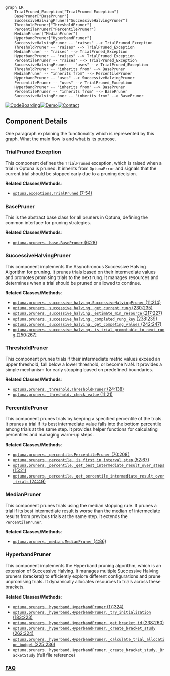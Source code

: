 ```mermaid
graph LR
    TrialPruned_Exception["TrialPruned Exception"]
    BasePruner["BasePruner"]
    SuccessiveHalvingPruner["SuccessiveHalvingPruner"]
    ThresholdPruner["ThresholdPruner"]
    PercentilePruner["PercentilePruner"]
    MedianPruner["MedianPruner"]
    HyperbandPruner["HyperbandPruner"]
    SuccessiveHalvingPruner -- "raises" --> TrialPruned_Exception
    ThresholdPruner -- "raises" --> TrialPruned_Exception
    MedianPruner -- "raises" --> TrialPruned_Exception
    HyperbandPruner -- "raises" --> TrialPruned_Exception
    PercentilePruner -- "raises" --> TrialPruned_Exception
    SuccessiveHalvingPruner -- "uses" --> TrialPruned_Exception
    ThresholdPruner -- "inherits from" --> BasePruner
    MedianPruner -- "inherits from" --> PercentilePruner
    HyperbandPruner -- "uses" --> SuccessiveHalvingPruner
    PercentilePruner -- "uses" --> TrialPruned_Exception
    HyperbandPruner -- "inherits from" --> BasePruner
    PercentilePruner -- "inherits from" --> BasePruner
    SuccessiveHalvingPruner -- "inherits from" --> BasePruner
```
[![CodeBoarding](https://img.shields.io/badge/Generated%20by-CodeBoarding-9cf?style=flat-square)](https://github.com/CodeBoarding/CodeBoarding)[![Demo](https://img.shields.io/badge/Try%20our-Demo-blue?style=flat-square)](https://www.codeboarding.org/demo)[![Contact](https://img.shields.io/badge/Contact%20us%20-%20contact@codeboarding.org-lightgrey?style=flat-square)](mailto:contact@codeboarding.org)

## Component Details

One paragraph explaining the functionality which is represented by this graph. What the main flow is and what is its purpose.

### TrialPruned Exception
This component defines the `TrialPruned` exception, which is raised when a trial in Optuna is pruned. It inherits from `OptunaError` and signals that the current trial should be stopped early due to a pruning decision.


**Related Classes/Methods**:

- <a href="https://github.com/optuna/optuna/blob/master/optuna/exceptions.py#L7-L54" target="_blank" rel="noopener noreferrer">`optuna.exceptions.TrialPruned` (7:54)</a>


### BasePruner
This is the abstract base class for all pruners in Optuna, defining the common interface for pruning strategies.


**Related Classes/Methods**:

- <a href="https://github.com/optuna/optuna/blob/master/optuna/pruners/_base.py#L6-L28" target="_blank" rel="noopener noreferrer">`optuna.pruners._base.BasePruner` (6:28)</a>


### SuccessiveHalvingPruner
This component implements the Asynchronous Successive Halving Algorithm for pruning. It prunes trials based on their intermediate values and promotes promising trials to the next rung. It manages resources and determines when a trial should be pruned or allowed to continue.


**Related Classes/Methods**:

- <a href="https://github.com/optuna/optuna/blob/master/optuna/pruners/_successive_halving.py#L11-L214" target="_blank" rel="noopener noreferrer">`optuna.pruners._successive_halving.SuccessiveHalvingPruner` (11:214)</a>
- <a href="https://github.com/optuna/optuna/blob/master/optuna/pruners/_successive_halving.py#L230-L235" target="_blank" rel="noopener noreferrer">`optuna.pruners._successive_halving._get_current_rung` (230:235)</a>
- <a href="https://github.com/optuna/optuna/blob/master/optuna/pruners/_successive_halving.py#L217-L227" target="_blank" rel="noopener noreferrer">`optuna.pruners._successive_halving._estimate_min_resource` (217:227)</a>
- <a href="https://github.com/optuna/optuna/blob/master/optuna/pruners/_successive_halving.py#L238-L239" target="_blank" rel="noopener noreferrer">`optuna.pruners._successive_halving._completed_rung_key` (238:239)</a>
- <a href="https://github.com/optuna/optuna/blob/master/optuna/pruners/_successive_halving.py#L242-L247" target="_blank" rel="noopener noreferrer">`optuna.pruners._successive_halving._get_competing_values` (242:247)</a>
- <a href="https://github.com/optuna/optuna/blob/master/optuna/pruners/_successive_halving.py#L250-L267" target="_blank" rel="noopener noreferrer">`optuna.pruners._successive_halving._is_trial_promotable_to_next_rung` (250:267)</a>


### ThresholdPruner
This component prunes trials if their intermediate metric values exceed an upper threshold, fall below a lower threshold, or become NaN. It provides a simple mechanism for early stopping based on predefined boundaries.


**Related Classes/Methods**:

- <a href="https://github.com/optuna/optuna/blob/master/optuna/pruners/_threshold.py#L24-L138" target="_blank" rel="noopener noreferrer">`optuna.pruners._threshold.ThresholdPruner` (24:138)</a>
- <a href="https://github.com/optuna/optuna/blob/master/optuna/pruners/_threshold.py#L11-L21" target="_blank" rel="noopener noreferrer">`optuna.pruners._threshold._check_value` (11:21)</a>


### PercentilePruner
This component prunes trials by keeping a specified percentile of the trials. It prunes a trial if its best intermediate value falls into the bottom percentile among trials at the same step. It provides helper functions for calculating percentiles and managing warm-up steps.


**Related Classes/Methods**:

- <a href="https://github.com/optuna/optuna/blob/master/optuna/pruners/_percentile.py#L70-L208" target="_blank" rel="noopener noreferrer">`optuna.pruners._percentile.PercentilePruner` (70:208)</a>
- <a href="https://github.com/optuna/optuna/blob/master/optuna/pruners/_percentile.py#L52-L67" target="_blank" rel="noopener noreferrer">`optuna.pruners._percentile._is_first_in_interval_step` (52:67)</a>
- <a href="https://github.com/optuna/optuna/blob/master/optuna/pruners/_percentile.py#L15-L21" target="_blank" rel="noopener noreferrer">`optuna.pruners._percentile._get_best_intermediate_result_over_steps` (15:21)</a>
- <a href="https://github.com/optuna/optuna/blob/master/optuna/pruners/_percentile.py#L24-L49" target="_blank" rel="noopener noreferrer">`optuna.pruners._percentile._get_percentile_intermediate_result_over_trials` (24:49)</a>


### MedianPruner
This component prunes trials using the median stopping rule. It prunes a trial if its best intermediate result is worse than the median of intermediate results from previous trials at the same step. It extends the `PercentilePruner`.


**Related Classes/Methods**:

- <a href="https://github.com/optuna/optuna/blob/master/optuna/pruners/_median.py#L4-L86" target="_blank" rel="noopener noreferrer">`optuna.pruners._median.MedianPruner` (4:86)</a>


### HyperbandPruner
This component implements the Hyperband pruning algorithm, which is an extension of Successive Halving. It manages multiple Successive Halving pruners (brackets) to efficiently explore different configurations and prune unpromising trials. It dynamically allocates resources to trials across these brackets.


**Related Classes/Methods**:

- <a href="https://github.com/optuna/optuna/blob/master/optuna/pruners/_hyperband.py#L17-L324" target="_blank" rel="noopener noreferrer">`optuna.pruners._hyperband.HyperbandPruner` (17:324)</a>
- <a href="https://github.com/optuna/optuna/blob/master/optuna/pruners/_hyperband.py#L183-L223" target="_blank" rel="noopener noreferrer">`optuna.pruners._hyperband.HyperbandPruner._try_initialization` (183:223)</a>
- <a href="https://github.com/optuna/optuna/blob/master/optuna/pruners/_hyperband.py#L238-L260" target="_blank" rel="noopener noreferrer">`optuna.pruners._hyperband.HyperbandPruner._get_bracket_id` (238:260)</a>
- <a href="https://github.com/optuna/optuna/blob/master/optuna/pruners/_hyperband.py#L262-L324" target="_blank" rel="noopener noreferrer">`optuna.pruners._hyperband.HyperbandPruner._create_bracket_study` (262:324)</a>
- <a href="https://github.com/optuna/optuna/blob/master/optuna/pruners/_hyperband.py#L225-L236" target="_blank" rel="noopener noreferrer">`optuna.pruners._hyperband.HyperbandPruner._calculate_trial_allocation_budget` (225:236)</a>
- `optuna.pruners._hyperband.HyperbandPruner._create_bracket_study._BracketStudy` (full file reference)




### [FAQ](https://github.com/CodeBoarding/GeneratedOnBoardings/tree/main?tab=readme-ov-file#faq)